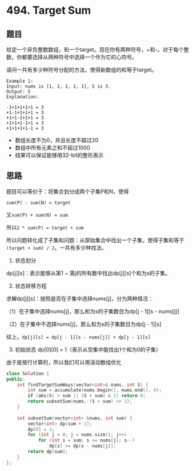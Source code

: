 # 494. Target Sum
## 题目

给定一个非负整数数组，和一个target。现在你有两种符号，+和-。对于每个整数，你都要选择从两种符号中选择一个作为它的心符号。

请问一共有多少种符号分配的方法，使得新数组的和等于target。

```
Example 1:
Input: nums is [1, 1, 1, 1, 1], S is 3. 
Output: 5
Explanation: 

-1+1+1+1+1 = 3
+1-1+1+1+1 = 3
+1+1-1+1+1 = 3
+1+1+1-1+1 = 3
+1+1+1+1-1 = 3
```

 - 数组长度不为0，并且长度不超过20
 - 数组中所有元素之和不超过1000
 - 结果可以保证能够用32-bit的整形表示

## 思路
题目可以等价于：将集合划分成两个子集P和N，使得

`sum(P) - sum(N) = target`

又`sum(P) + sum(N) = sum`

所以`2 * sum(P) = target + sum`

所以问题转化成了子集和问题：从原始集合中找出一个子集，使得子集和等于`(target + sum) / 2`，一共有多少种找法。

1. 状态划分

dp[j][s]：表示能够从第1 ~ 第j的所有数中找出dp[j][s]个和为s的子集。

2. 状态转移方程

求解dp[j][s]：按照是否在子集中选择nums[j]，分为两种情况：

（1）在子集中选择nums[j]，那么和为s的子集数目为dp[j - 1][s - nums[j]]

（2）在子集中不选择nums[j]，那么和为s的子集数目为dp[j - 1][s]

综上，`dp[j][s] = dp[j - 1][s - nums[j]] + dp[j - 1][s]`

3. 初始状态
dp[0][0] = 1（表示从空集中能找出1个和为0的子集）

由于是按行计算的，所以我们可以用滚动数组优化

```C++
class Solution {
public:
    int findTargetSumWays(vector<int>& nums, int S) {
        int sum = accumulate(nums.begin(), nums.end(), 0);
        if (abs(S) > sum || (S + sum) & 1) return 0;
        return subsetSum(nums, (S + sum) >> 1);
    }
    
    int subsetSum(vector<int> &nums, int sum) {
        vector<int> dp(sum + 1);
        dp[0] = 1;
        for (int j = 0; j < nums.size(); j++)
            for (int s = sum; s >= nums[j]; s--)
                dp[s] += dp[s - nums[j]];
        return dp[sum];
    }
};
```
